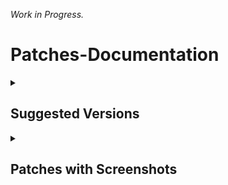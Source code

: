 _Work in Progress._

# Patches-Documentation

<details><summary>

## Suggested Versions
</summary>

***Recommended application versions to patch for best compatibilty with patches.***

<details><summary>

#### YouTube - Versions
</summary>

```
18.45.43
```
```
18.44.41
```
```
18.43.45
```
```
18.42.41
```
```
18.41.39
```
```
18.40.34
```
```
18.39.41
```
```
18.38.44
```
```
18.37.36
```
```
18.36.39
```
```
18.35.36
```
```
18.34.38
```
```
18.33.40
```
```
18.32.39
```
```
18.31.40
```
```
18.30.37
```
```
18.29.38
```
```
18.27.36
```
```
18.25.40
```

</details>

<details><summary>
  
#### YouTube Music - Versions
</summary>

```
6.21.52+
```
</details>

<details><summary>

#### Reddit - Versions
</summary>

```
all
```
</details></details>

<details><summary>

## Patches with Screenshots
</summary>

***List of patches with screenshots. You may need to scroll to view the complete table.***

<details><summary>

#### YouTube
</summary>

| Patch | Description | Related Screenshots |
|:--------:|:--------------:|:-----------------:|
| `Add splash animation` | Adds splash animation, which was removed in YT v18.19.36+. This patch won't work with the `Custom branding icon` patches. | [Screenshots](https://imgur.com/a/Ls6167p) |
| `Alternative thumbnails` | Adds an option to replace video thumbnails with still image captures of the video. | [Screenshots](https://imgur.com/a/facqljP) |
| `Ambient mode switch` | Bypass the restrictions of ambient mode or disable it completely. | [Screenshots](https://imgur.com/a/qjNlGP3) |
| `Append time stamps information` | Add the current video quality or playback speed in brackets next to the current time. | [Screenshots](https://imgur.com/a/QZoeBfT) |
| `Change homepage` | Defaults to subscription tab instead of home when the app opens. | [Screenshots](https://imgur.com/a/Xxeq0XD) |
| `Custom branding icon YouTube` | Change the YouTube launcher icon to the icon specified in options.json. | [Screenshots](https://imgur.com/1h94NCw) |
| `Custom branding name YouTube` | Rename the app to the name specified in the options.json file. (Default: ReVanced Extended) | [Screenshots](https://imgur.com/a/uYAWf65) |
| `Custom double tap length` | Add custom 'double-tap to seek' values that are specified in the options.json file. | [Screenshots](https://imgur.com/a/S1fyX9A) |
| `Custom package name` | Uses the package name specified in the options.json file for the non-root build. | [Screenshots](https://imgur.com/a/DY0EMNI) |
| `Custom playback speed` | Adds more playback speed options. | [Screenshots](https://imgur.com/a/7dE1QiH) |
| `Custom player overlay opacity` | Change the opacity of the player background, when player controls are visible. | [Screenshots](https://imgur.com/a/XMEbK6f) |
| `Custom seekbar color` | Change seekbar color in video player and video thumbnails. | [Screenshots](https://imgur.com/a/wUBZNdH) |
| `Default playback speed` | Adds ability to set default video speed settings. | [Screenshots](https://imgur.com/a/x1YmkfG) |
| `Default video quality` | Adds ability to set default video quality settings. | [Screenshots](https://imgur.com/a/hqY3SiN) |
| `Disable HDR video` | Disable HDR video. | [Screenshots](https://imgur.com/a/pbVp2g3) |
| `Disable QUIC protocol` | Disable CronetEngine's QUIC protocol. | [Screenshots](https://imgur.com/a/CPNzSFq) |
| `Disable auto captions` | Disables forced auto-captions. | [Screenshots](https://imgur.com/a/rYqTjk1) |
| `Disable haptic feedback` | Adds options to disable haptic feedback. | [Screenshots](https://imgur.com/a/c0og6Ay) |
| `Disable landscape mode` | Disable landscape mode when entering fullscreen. | [Screenshots](https://imgur.com/a/tJiXrmf) |
| `Disable pip notification` | Disables the PiP notification when you first launch PiP mode. | [Screenshots](https://imgur.com/a/ZEPIdOW) |
| `Disable shorts on startup` | Disables Shorts from resuming when launching YouTube. | [Screenshots](https://imgur.com/a/GmsP5oK) |
| `Disable speed overlay` | Disable 'Play at 2x speed' while holding down. | [Screenshots](https://imgur.com/a/7eoHOSE) |
| `Enable compact controls overlay` | Enables a compact control overlay in fullscreen. | [Screenshots](https://imgur.com/a/gVc4uMQ) |
| `Enable debug logging` | Adds debugging options. | [Screenshots](https://imgur.com/a/7mNOSsa) |
| `Enable external browser` | Opens URLs outside the app in an external browser. | [Screenshots](https://imgur.com/a/Nm2mvzd) |
| `Enable gradient loading screen` | Enables gradient loading screen. | [Screenshots](https://imgur.com/a/x9DTOAZ) |
| `Enable language switch` | Enable/disable language switch toggle. | [Screenshots](https://imgur.com/a/ERg1coh) |
| `Enable minimized playback` | Enables picture-in-picture and background playback. | [Screenshots](https://imgur.com/a/ET3HcEx) |
| `Enable music search` | Enables music search in the voice search screen. | [Screenshots](https://imgur.com/a/Ccnfbkh) |
| `Enable new splash animation` | Enables a new type of splash animation on Android 12+ devices. | [Screenshots](https://imgur.com/a/dtLaOYP) |
| `Enable new thumbnail preview` | Enables a new type of seek preview. | [Screenshots](https://imgur.com/a/lv2AxVP) |
| `Enable old quality layout` | Enables the original quality flyout menu. | [Screenshots](https://imgur.com/a/v7HyezL) |
| `Enable open links directly` | Skips over redirection URLs to external links. | [Screenshots](https://imgur.com/a/lMJqViC) |
| `Enable seekbar tapping` | Enables tap-to-seek on the seekbar of the video player. | [Screenshots](https://imgur.com/a/PtA0tb3) |
| `Enable tablet mini player` | Enables the tablet mini-player layout. | [Screenshots](https://imgur.com/a/mLjsifI) |
| `Enable tablet navigation bar` | Enables the tablet navigation bar layout. | [Screenshots](https://imgur.com/a/KUi3w7f) |
| `Enable wide search bar` | Replaces the search icon with a wide search bar. This will hide the YouTube logo when active. | [Screenshots](https://imgur.com/a/wG3Mx3S) |
| `Force OPUS codec` | Forces the opus codec for audios. | [Screenshots](https://imgur.com/a/coCGCKS) |
| `Force fullscreen` | Forces the video to fullscreen when video starts. | [Screenshots](https://imgur.com/a/Pk9C0Ta) |
| `Force video codec` | Forces the video codec for videos. | [Screenshots](https://imgur.com/a/aW2QPKG) |
| `Hide account menu` | Allows you to hide account menu elements. | [Screenshots](https://imgur.com/a/MCvbnQu) |
| `Hide animated button background` | Hides the background of the pause and play animated buttons in the Shorts player. | [Screenshots](https://imgur.com/a/iqmYlgS) |
| `Hide auto player popup panels` | Hides automatic popup panels when opening a playlist/livestream. | [Screenshots](https://imgur.com/a/R3BHdAn) |
| `Hide autoplay button` | Hides the autoplay toggle in the video player. | [Screenshots](https://imgur.com/a/9S3NUVx) |
| `Hide autoplay preview` | Hides the autoplay preview container in fullscreen. | [Screenshots](https://imgur.com/a/OhxdFY9) |
| `Hide button container` | Adds options to hide action buttons under a video (like, clip, remix, etc). | [Screenshots](https://imgur.com/a/pB2DkdJ) |
| `Hide captions button` | Hides the captions button in the video player. | [Screenshots](https://imgur.com/a/iKc0ARk) |
| `Hide cast button` | Hides the cast button in the video player. | [Screenshots](https://imgur.com/a/WNwI6Ve) |
| `Hide category bar` | Hides the category bar at the top of feeds. | [Screenshots](https://imgur.com/a/P7H2Edn) |
| `Hide channel avatar section` | Hides the channel avatar section in the subscription tab. | [Screenshots](https://imgur.com/a/e0bU6sz) |
| `Hide channel profile components` | Hides channel profile components. | [Screenshots](https://imgur.com/a/pt050Zl) |
| `Hide channel watermark` | Hides the creator watermarks on videos. | [Screenshots](https://imgur.com/a/Hlj6967) |
| `Hide collapse button` | Hides the collapse button in the video player. | [Screenshots](https://imgur.com/a/bI1Fuoh) |
| `Hide comment component` | Adds options to hide components related to comments. | [Screenshots](https://imgur.com/a/hTXpbSV) |
| `Hide crowdfunding box` | Hides the crowdfunding box between the player and video description. | [Screenshots](https://imgur.com/a/WJlGhpq) |
| `Hide description components` | Hides video description components. | [Screenshots](https://imgur.com/a/xhIJoD6) |
| `Hide double tap overlay filter` | Prevents the screen from darkening when double-tapping. | [Screenshots](https://imgur.com/a/ualcmms) |
| `Hide end screen cards` | Hides the suggested video cards at the end of a video in fullscreen. | [Screenshots](https://imgur.com/a/50psTcB) |
| `Hide end screen overlay` | Hides endscreen overlay when swiping up while in fullscreen and at the end of videos. | [Screenshots](https://imgur.com/a/t8x32O6) |
| `Hide feed flyout panel` | Hides feed flyout panel components. | [Screenshots](https://imgur.com/a/nf1UPHc) |
| `Hide filmstrip overlay` | Hides the filmstrip overlay when holding down on the seekbar. | [Screenshots](https://imgur.com/a/0f2sH10) |
| `Hide floating microphone` | Hides the floating microphone button above the keyboard. | [Screenshots](https://imgur.com/a/PX54fRG) |
| `Hide fullscreen panels` | Hides the video title and quick actions in fullscreen. And prevents the description, comments, live chat, and playlist panels from showing while in fullscreen. | [Screenshots](https://imgur.com/a/5e2Lxrx) |
| `Hide general ads` | Removes ads in feeds and other areas. | [Screenshots](https://imgur.com/a/UfuiO7s) |
| `Hide handle` | Hides the handle in the account menu. | [Screenshots](https://imgur.com/a/MfWO2Rr) |
| `Hide info cards` | Hides info-cards in videos. | [Screenshots](https://imgur.com/a/yKKXVDP) |
| `Hide latest videos button` | Hides latest videos button in home feed. | [Screenshots](https://imgur.com/a/P9uQry5) |
| `Hide layout components` | Hides general layout components. | [Screenshots](https://imgur.com/a/5BP009b) |
| `Hide load more button` | Hides the button under videos that loads similar videos. | [Screenshots](https://imgur.com/a/jihDei9) |
| `Hide mix playlists` | Hides mix playlists from the home feed and video player. | [Screenshots](https://imgur.com/a/hzpefwO) |
| `Hide music button` | Hides the YouTube Music button in the video player. | [Screenshots](https://imgur.com/a/KYu3bMj) |
| `Hide navigation buttons` | Adds options to hide or change navigation buttons. | [Screenshots](https://imgur.com/a/TEHIhKt) |
| `Hide navigation label` | Hides the labels under the navigation buttons. | [Screenshots](https://imgur.com/a/TzHnK8l) |
| `Hide player button background` | Remove the dark circle surrounding the pause/play button and the next and previous buttons/arrows. | [Screenshots](https://imgur.com/a/7l2ExDA) |
| `Hide player flyout panel` | Adds options to hide player flyout panel components. | [Screenshots](https://imgur.com/a/ZYc7wRe) |
| `Hide previous next button` | Hides the previous and next buttons from the player controls. | [Screenshots](https://imgur.com/a/WNp9p4t) |
| `Hide search term thumbnail` | Hide thumbnails in the search term history. | [Screenshots](https://imgur.com/a/YqIV8Cj) |
| `Hide seek message` | Hides the 'Slide left or right to seek' message container. | [Screenshots](https://imgur.com/a/rQyBYg5) |
| `Hide seekbar` | Hides the seekbar in the video player and video thumbnails. | [Screenshots](https://imgur.com/a/qkVEocI) |
| `Hide shorts components` | Adds options to hide Shorts in feeds and Shorts components. | [Screenshots](https://imgur.com/a/qbJO6yf) |
| `Hide snack bar` | Hides snack bar popups. | [Screenshots](https://imgur.com/a/VBkD9LN) |
| `Hide suggested actions` | Hides the suggested actions bar inside the player. | [Screenshots](https://imgur.com/a/CQ1gJS7) |
| `Hide suggested video overlay` | Hide the suggested video overlay to play next. | [Screenshots](https://imgur.com/a/o6iF7zy) |
| `Hide suggestions shelf` | Hides the suggestions shelves in feeds. | [Screenshots](https://imgur.com/a/mPOKZru) |
| `Hide time stamp` | Hides timestamp in the video player. | [Screenshots](https://imgur.com/a/9TxGuEE) |
| `Hide toolbar button` | Hide the button in the toolbar. | [Screenshots](https://imgur.com/a/MCjVcpl) |
| `Hide tooltip content` | Hides the tooltip box that appears on first install. | [Screenshots](https://imgur.com/a/OAZ30Z5) |
| `Hide trending searches` | Hides trending searches in the search bar. | [Screenshots](https://imgur.com/a/1VjVi3A) |
| `Hide video ads` | Removes ads in the video player. | [Screenshots](https://imgur.com/a/Shr7JuB) |
| `Hide voice search button` | Hides voice search button in search bar. | [Screenshots](https://imgur.com/a/mPu54P0) |
| `Layout switch` | Adds the option to switch between tablet and phone layouts. | [Screenshots](https://imgur.com/a/16YQCJj) |
| `MaterialYou` | Applies the MaterialYou theme for Android 12+. | [Screenshots](https://imgur.com/a/CzspOyn) |
| `MicroG support` | Allows the app to run without root using MicroG and under a different package name. | [Screenshots](https://imgur.com/a/HDh7OiC) |
| `Overlay buttons` | Adds overlay buttons to the player (download, speed controls, amd copy link). | [Screenshots](https://imgur.com/a/U6JexYB) |
| `Premium heading` | Show or hide the premium heading. | [Screenshots](https://imgur.com/a/8mqIHQ3) |
| `Quick actions component` | Adds options to hide the quick action buttons beneath the seekbar while in fullscreen. | [Screenshots](https://imgur.com/a/PADAsaL) |
| `Return YouTube Dislike` | Shows the dislike count of videos using the Return YouTube Dislike API. | [Screenshots](https://imgur.com/a/mWj0eoj) |
| `Sanitize sharing links` | Removes tracking query parameters from the URLs when sharing links. | [Screenshots](https://imgur.com/a/mzdDNXD) |
| `Settings` | Applies mandatory patches to implement ReVanced settings into the application. | [Screenshots](https://imgur.com/a/qZJN1p0) |
| `Shorts outline button` | Apply the outline icon to the action button of the Shorts player. | [Screenshots](https://imgur.com/a/VXJvZoM) |
| `SponsorBlock` | Integrates SponsorBlock, which allows skipping undesired video segments, such as sponsored content. | [Screenshots](https://imgur.com/a/N7Z0CjM) |
| `Spoof app version` | Adds the ability to trick YouTube into thinking you are using a different app version. Useful if you want the old YouTube UI. | [Screenshots](https://imgur.com/a/x5E6fF0) |
| `Spoof device dimensions` | Spoofs the device dimensions in order to unlock higher video qualities that may not be available on your device. | [Screenshots](https://imgur.com/a/JqLAN0f) |
| `spoof player parameters` | Spoofs player parameters to prevent playback issues. | [Screenshots](https://imgur.com/a/PykVGQ0) |
| `Swipe controls` | Adds volume and brightness swipe controls. | [Screenshots](https://imgur.com/a/76uY3A9) |
| `Theme` | Change the app's theme to the values specified in options.json file (Default: Amoled black). | [Screenshots](https://imgur.com/a/4gsDQJS) |
| `Translations` | Add Crowdin translations for YouTube. | [Screenshots](https://imgur.com/a/R7Q1k2h) |
</details>

<details><summary>

#### YouTube Music
</summary>

| Patch | Description | Related Screenshots |
|:--------:|:--------------:|:-----------------:|
| `Amoled` | Applies an amoled black theme to flyout panels. | [Screenshots](https://imgur.com/a/PXnpWqK) |
| `Background play` | Enables background playback. | [Screenshots](https://imgur.com/a/gZki03j) |
| `Bitrate default value` | Set the audio quality to 'Always High' when you first install the app. | [Screenshots](https://imgur.com/a/sL2k1m4) |
| `Certificate spoof` | Spoofs the YouTube Music certificate for Android Auto. | [Screenshots](https://imgur.com/a/wYqUq6J) |
| `Custom branding icon YouTube Music` | Change the YouTube Music launcher icon to the icon specified in options.json. | [Screenshots](https://imgur.com/K96jJ52) |
| `Custom branding name YouTube Music` | Rename the app to the name specified in the options.json file. | [Screenshots](https://imgur.com/a/ExSTD82) |
| `Custom package name` | Uses the package name specified in the options.json file for the non-root build. | [Screenshots](https://imgur.com/a/99sBIlq) |
| `Custom playback speed` | Adds more playback speed options. | [Screenshots](https://imgur.com/a/a5xeckD) |
| `Disable auto captions` | Disables forced auto captions. | [Screenshots](https://imgur.com/a/4PKAy9o) |
| `Enable black navigation bar` | Sets the navigation bar color to black. | [Screenshots](https://imgur.com/a/UK1YGZP) |
| `Enable color match player` | Matches the color of the mini player and the fullscreen player. | [Screenshots](https://imgur.com/a/F5mib6W) |
| `Enable compact dialog` | Enable compact flyout on phone layouts. | [Screenshots](https://imgur.com/a/NstyglG) |
| `Enable custom filter` | Adds a custom filter to hide specified layout components. | [Screenshots](https://imgur.com/a/U308EWB) |
| `Enable debug logging` | Adds debugging options. | [Screenshots](https://imgur.com/a/sqPwaM7) |
| `Enable force minimized player` | Keep player minimized even after switching tracks. | [Screenshots](https://imgur.com/a/lqAV44p) |
| `Enable landscape mode` | Enables entry into landscape mode by screen rotation on the phone. | [Screenshots](https://imgur.com/a/1ZUpMZg) |
| `Enable minimized playback` | Enables minimized playback on Kids music. | [Screenshots](https://imgur.com/a/6uOVWJp) |
| `Enable new player background` | Enable new player background. | [Screenshots](https://imgur.com/a/mCrcA34) |
| `Enable old player layout` | Return the player layout to old style. | [Screenshots](https://imgur.com/a/ClSxlkq) |
| `Enable old style library shelf` | Return the library shelf to old style. | [Screenshots](https://imgur.com/a/Yt24FKq) |
| `Enable old style miniplayer` | Return the mini-player to old style. (for YT Music v5.55.53+) | [Screenshots](https://imgur.com/a/jH46Cvo) |
| `Enable opus codec` | Enable opus codec when playing audio. | [Screenshots](https://imgur.com/a/uRdhxbI) |
| `Enable playback speed` | Add playback speed button to the flyout panel. | [Screenshots](https://imgur.com/a/OcnROfW) |
| `Enable sleep timer` | Adds a sleep timer option to flyout menu. | [Screenshots](https://imgur.com/a/cwEWZQi) |
| `Enable zen mode` | Adds a grey tint to the video player to reduce eye strain. | [Screenshots](https://imgur.com/a/KX7jYRi) |
| `Exclusive audio playback` | Enables the option to play music without video. | [Screenshots](https://imgur.com/a/WdZHw3M) |
| `Hide account menu` | Hide account menu elements. | [Screenshots](https://imgur.com/a/cGwYIYB) |
| `Hide action bar label` | Hide labels in action bar. | [Screenshots](https://imgur.com/a/zzoDqcJ) |
| `Hide button shelf` | Hides the category shelf from homepage and explorer. | [Screenshots](https://imgur.com/a/h0408Yl) |
| `Hide carousel shelf` | Hides the carousel shelf from the homepage and explore tab. | [Screenshots](https://imgur.com/a/RkAIZkF) |
| `Hide cast button` | Hides the cast button. | [Screenshots](https://imgur.com/a/NRNKGQG) |
| `Hide category bar` | Hides the music category bar at the top of the homepage. | [Screenshots](https://imgur.com/a/dCWHZmu) |
| `Hide channel guidelines` | Hides channel guidelines at the top of comments. | [Screenshots](https://imgur.com/a/EEs5Mw7) |
| `Hide emoji picker` | Hides emoji picker at the comments box. | [Screenshots](https://imgur.com/a/1K2OF8S) |
| `Hide flyout panel` | Hides flyout panel components. | [Screenshots](https://imgur.com/a/Sh2m1o4) |
| `Hide general ads` | Hides general ads. | [Screenshots](https://imgur.com/a/HCIlRvI) |
| `Hide get premium` | Removes all "Get Premium" evidences from the avatar menu. | [Screenshots](https://imgur.com/a/xUfdCHx) |
| `Hide handle` | Hides the handle in the account switcher. | [Screenshots](https://imgur.com/a/1pWTF1I) |
| `Hide history button` | Hides history button in toolbar. | [Screenshots](https://imgur.com/a/Vjg7zO9) |
| `Hide navigation bar component` | Hides navigation bar components. | [Screenshots](https://imgur.com/a/yAbWEZn) |
| `Hide new playlist button` | Hide the New Playlist button in the Library tab. | [Screenshots](https://imgur.com/a/RaANMid) |
| `Hide playlist card` | Hides the suggested playlist card from the homepage. | [Screenshots](https://imgur.com/a/W6pxiuQ) |
| `Hide radio button` | Hides start radio button. | [Screenshots](https://imgur.com/a/ysFkz6L) |
| `Hide taste builder` | Hides the 'Tell us which artists you like" card from homepage. | [Screenshots](https://imgur.com/a/vLXUsph) |
| `Hide terms container` | Hides terms of service container at the account menu. | [Screenshots](https://imgur.com/a/t1AdWgr) |
| `Hide tooltip content` | Hides the tooltip box that appears on first install. | [Screenshots](https://imgur.com/a/QEnPT4w) |
| `Hide voice search button` | Hides voice search button in search bar. | [Screenshots](https://imgur.com/a/Q2k01ZW) |
| `Hook download button` | Replaces the offline download button in the button container with an external download button. | [Screenshots](https://imgur.com/a/Y9s3bSQ) |
| `MicroG support` | Allows the app to run without root using MicroG and under a different package name. | [Screenshots](https://imgur.com/a/HDh7OiC) |
| `Remember playback speed` | Save the playback speed value whenever you change the playback speed. | [Screenshots](https://imgur.com/a/gB7ItMO) |
| `Remember repeat state` | Remembers the state of the repeat. | [Screenshots](https://imgur.com/a/94ODu8x) |
| `Remember shuffle state` | Remembers the state of the shuffle. | [Screenshots](https://imgur.com/a/iAFCcSU) |
| `Remember video quality` | Remember the video quality whenever you change it. | [Screenshots](https://imgur.com/a/olwfVCf) |
| `Replace cast button` | Replace the cast button in the player with the open music button. | [Screenshots](https://imgur.com/a/O1cL4lb) |
| `Replace dismiss queue` | Replace dismiss queue menu to watch on YouTube. | [Screenshots](https://imgur.com/a/rF6bOcF) |
| `Return YouTube Dislike` | Shows the dislike count of videos using the Return YouTube Dislike API. | [Screenshots](https://imgur.com/a/RDo8KIu) |
| `Sanitize sharing links` | Removes tracking query parameters from the URLs when sharing links. | [Screenshots](https://imgur.com/a/ShH374i) |
| `Settings` | Adds settings for ReVanced Extended to YouTube Music. | [Screenshots](https://imgur.com/a/prYgamZ) |
| `SponsorBlock` | Integrates SponsorBlock which allows skipping video segments such as sponsored content. | [Screenshots](https://imgur.com/a/2U9OYAI) |
| `Spoof app version` | Spoof the YouTube Music client version. Allows Canadian users to bypass the Radio-only restriction. | [Screenshots](https://imgur.com/a/oJ1Y60L) |
| `Start page` | Set the default start page. | | [Screenshots](https://imgur.com/a/o6YC8KJ) |
| `Translations` | Add Crowdin translations for YouTube Music. | [Screenshots](https://imgur.com/a/tVIibVh) |
</details>

<details><summary>

#### Reddit
</summary>

| Patch | Description | Related Screenshots |
|:--------:|:--------------:|:-----------------:|
| `Disable screenshot popup` | Disables the popup that shows up when taking a screenshot. | [Screenshots](/assets/reddit/disable-screenshot-popup/README.md) |
| `Hide ads` | Removes ads from Reddit. | [Screenshots](/assets/reddit/hide-ads/README.md) |
| `Hide navigation buttons` | Hide buttons at navigation bar. | [Screenshots](/assets/reddit/hide-navigation-buttons/README.md) |
| `Hide toolbar button` | Hides 'r/place' button or 'reddit recap' button in the toolbar. | [Screenshots](/assets/reddit/hide-place-button/README.md) |
| `Hide recently visited shelf` | Hides recently visited shelf in sidebar. | [Screenshots](/assets/reddit/hide-recently-visited-shelf/README.md) |
| `Open links directly` | Skips over redirection URLs to external links. | [Screenshots](/assets/reddit/open-links-directly/README.md) |
| `Open links externally` | Open links outside of the app directly in your browser. | [Screenshots](/assets/reddit/open-links-externally/README.md) |
| `Premium icon` | Unlocks premium icons. | [Screenshots](assets/reddit/premium-icon/README.md) |
| `Sanitize sharing links` | Removes (tracking) query parameters from the URLs when sharing links. | [Screenshots](/assets/reddit/sanitize-sharing-links/README.md) |
| `Settings` | Adds ReVanced settings to Reddit. | [Screenshots](/assets/reddit/settings/README.md) |
</details>
